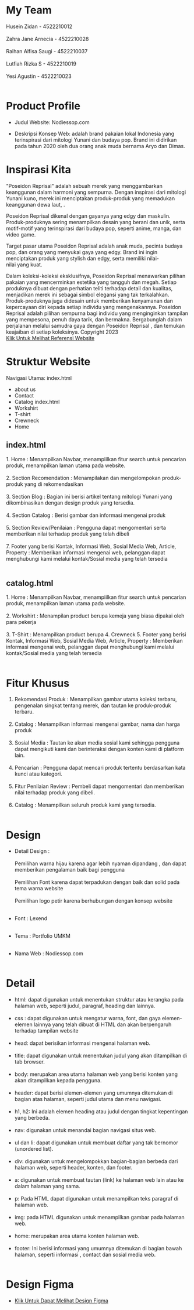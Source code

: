 # My Team
Husein Zidan          	- 4522210012 <br><br>
Zahra Jane Arnecia 	   - 4522210028 <br><br>
Raihan Alfisa Saugi	   - 4522210037 <br><br>
Lutfiah Rizka S       	- 4522210019 <br><br>
Yesi Agustin           - 4522210023 <br><br>



# Product Profile

- Judul Website: Nodiessop.com

- Deskripsi Konsep Web:
 adalah brand pakaian lokal Indonesia yang terinspirasi dari mitologi Yunani dan budaya pop. Brand ini didirikan pada tahun 2020 oleh dua orang anak muda bernama Aryo dan Dimas.


# Inspirasi Kita
"Poseidon Reprisal" adalah sebuah merek yang menggambarkan keanggunan dalam harmoni yang sempurna. Dengan inspirasi dari mitologi Yunani kuno, merek ini menciptakan produk-produk yang memadukan keanggunan dewa laut, .


Poseidon Reprisal dikenal dengan gayanya yang edgy dan maskulin. Produk-produknya sering menampilkan desain yang berani dan unik, serta motif-motif yang terinspirasi dari budaya pop, seperti anime, manga, dan video game.

Target pasar utama Poseidon Reprisal adalah anak muda, pecinta budaya pop, dan orang yang menyukai gaya yang edgy. Brand ini ingin menciptakan produk yang stylish dan edgy, serta memiliki nilai-nilai yang kuat.


Dalam koleksi-koleksi eksklusifnya, Poseidon Reprisal menawarkan pilihan pakaian yang mencerminkan estetika yang tangguh dan megah. Setiap produknya dibuat dengan perhatian teliti terhadap detail dan kualitas, menjadikan merek ini sebagai simbol elegansi yang tak terkalahkan. Produk-produknya juga didesain untuk memberikan kenyamanan dan kepercayaan diri kepada setiap individu yang mengenakannya.
Poseidon Reprisal adalah pilihan sempurna bagi individu yang menginginkan tampilan yang mempesona, penuh daya tarik, dan bermakna. Bergabunglah dalam perjalanan melalui samudra gaya dengan Poseidon Reprisal  , dan temukan keajaiban di setiap koleksinya.
Copyright 2023<br>
[Klik Untuk Melihat Referensi Website](https://shopee.co.id/shop/117301215)

# Struktur Website
Navigasi Utama:
index.html<br>
- about us
- Contact
- Catalog
index.html<br>
- Workshirt
- T-shirt
- Crewneck
- Home

<h2>index.html</h2>
1. Home                     : Menampilkan Navbar, menampiilkan fitur search untuk pencarian produk, menampilkan laman utama pada website. <br> <br>
2. Section Recomendation    : Menampilakan dan mengelompokan produk-produk yang di rekomendasikan<br><br>
3. Section Blog             : Bagian ini berisi artikel tentang mitologi Yunani yang dikombinasikan dengan design produk yang tersedia.<br> <br> 
4. Section  Catalog         : Berisi gambar dan informasi mengenai produk <br> <br>
5. Section Review/Penilaian : Pengguna dapat mengomentari serta memberikan nilai terhadap produk yang telah dibeli <br> <br>
7. Footer yang berisi Kontak, Informasi Web, Sosial Media Web, Article, Property : Memberikan informasi mengenai web, pelanggan dapat  menghubungi kami melalui kontak/Sosial media yang telah tersedia <br> <br>

<h2>catalog.html</h2>
1. Home                     : Menampilkan Navbar, menampiilkan fitur search untuk pencarian produk, menampilkan laman utama pada website. <br> <br>
2. Workshirt                : Menampilan product berupa kemeja yang biasa dipakai oleh para pekerja<br><br>
3. T-Shirt                  : Menampilkan product berupa 
4. Crewneck
5. Footer yang berisi Kontak, Informasi Web, Sosial Media Web, Article, Property : Memberikan informasi mengenai web, pelanggan dapat  menghubungi kami melalui kontak/Sosial media yang telah tersedia <br> <br>

# Fitur Khusus
1. Rekomendasi Produk     : Menampilkan gambar utama koleksi terbaru, pengenalan singkat tentang merek, dan tautan ke produk-produk terbaru. <br> <br>
2. Catalog                : Menampilkan informasi mengenai gambar, nama dan harga produk <br><br>
3. Sosial Media           : Tautan ke akun media sosial kami sehingga pengguna dapat mengikuti kami dan berinteraksi dengan konten kami di platform lain. <br><br>
4.  Pencarian             : Pengguna dapat mencari produk tertentu berdasarkan kata kunci atau kategori.<br><br>
5. Fitur Penilaian Review : Pembeli dapat mengomentari dan memberikan nilai terhadap produk yang dibeli.<br><br>
6. Catalog   : Menampilkan seluruh produk kami yang tersedia.<br><br>
 
 
# Design
- Detail Design :<br><br>
  Pemilihan warna hijau karena agar lebih nyaman dipandang , dan dapat memberikan pengalaman baik bagi pengguna<br><br>
  Pemilihan Font karena dapat terpadukan dengan baik dan solid pada tema warna website <br><br>
  Pemilihan logo petir karena berhubungan dengan konsep website <br><br>
 

- Font     :  Lexend<br><br>
- Tema     : Portfolio UMKM<br><br>
- Nama Web :  Nodiessop.com<br><br>

# Detail
- html: dapat digunakan untuk menentukan struktur atau kerangka pada halaman web, seperti judul, paragraf, heading dan lainnya. <br><br>
- css : dapat digunakan untuk mengatur warna, font, dan gaya elemen-elemen lainnya yang telah dibuat di HTML dan akan berpengaruh terhadap tampilan website<br><br>
- head: dapat berisikan informasi mengenai halaman web. <br><br>
- title: dapat digunakan untuk menentukan judul yang akan ditampilkan di tab browser. <br><br>
- body: merupakan  area utama halaman web yang berisi konten yang akan ditampilkan kepada pengguna. <br><br>
- header: dapat berisi elemen-elemen yang umumnya ditemukan di bagian atas halaman, seperti judul utama dan menu navigasi. <br><br>
- h1, h2: Ini adalah elemen heading atau judul dengan tingkat kepentingan yang berbeda. <br><br>
- nav: digunakan untuk menandai bagian navigasi situs web. <br><br>
- ul dan li: dapat digunakan untuk membuat daftar yang tak bernomor (unordered list). <br><br>
- div: digunakan untuk mengelompokkan bagian-bagian berbeda dari halaman web, seperti header, konten, dan footer. <br><br>
- a: digunakan untuk membuat tautan (link) ke halaman web lain atau ke dalam halaman yang sama. <br><br>
- p: Pada HTML dapat digunakan untuk menampilkan teks paragraf di halaman web. <br><br>
- img: pada HTML digunakan untuk menampilkan gambar pada halaman web. <br><br>
- home: merupakan area utama konten halaman web. <br><br>
- footer: Ini berisi informasi yang umumnya ditemukan di bagian bawah halaman, seperti informasi , contact dan sosial media web. <br><br>


# Design Figma
- [Klik Untuk Dapat Melihat Design Figma](https://www.figma.com/file/9vxrU6vDlCDt8PsD2P2dSk/DESAIN-WEB-E-COMMERCE?type=design&node-id=0-1&mode=design)

